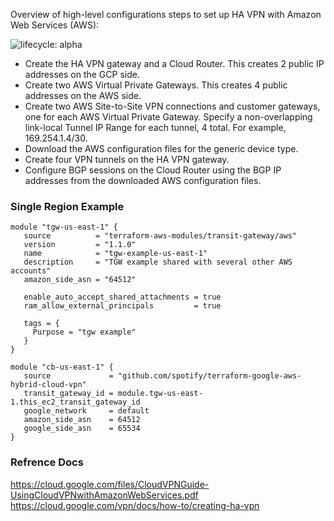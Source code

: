 Overview of high-level configurations steps to set up HA VPN with Amazon Web Services (AWS):

![lifecycle: alpha](https://img.shields.io/badge/lifecycle-alpha-a0c3d2.svg)
* Create the HA VPN gateway and a Cloud Router. This creates 2 public IP addresses on the GCP side.
* Create two AWS Virtual Private Gateways. This creates 4 public addresses on the AWS side.
* Create two AWS Site-to-Site VPN connections and customer gateways, one for each AWS Virtual Private Gateway. Specify a non-overlapping link-local Tunnel IP Range for each tunnel, 4 total. For example, 169.254.1.4/30.
* Download the AWS configuration files for the generic device type.
* Create four VPN tunnels on the HA VPN gateway.
* Configure BGP sessions on the Cloud Router using the BGP IP addresses from the downloaded AWS configuration files.


### Single Region Example
```hcl
module "tgw-us-east-1" { 
   source          = "terraform-aws-modules/transit-gateway/aws"
   version         = "1.1.0"
   name            = "tgw-example-us-east-1"
   description     = "TGW example shared with several other AWS accounts"
   amazon_side_asn = "64512"

   enable_auto_accept_shared_attachments = true
   ram_allow_external_principals         = true

   tags = {
     Purpose = "tgw example"
   }
}

module "cb-us-east-1" {
   source             = "github.com/spotify/terraform-google-aws-hybrid-cloud-vpn"
   transit_gateway_id = module.tgw-us-east-1.this_ec2_transit_gateway_id
   google_network     = default
   amazon_side_asn    = 64512
   google_side_asn    = 65534
}
```
 
### Refrence Docs
https://cloud.google.com/files/CloudVPNGuide-UsingCloudVPNwithAmazonWebServices.pdf
https://cloud.google.com/vpn/docs/how-to/creating-ha-vpn

